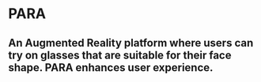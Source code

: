 # PARA
## An Augmented Reality platform where users can try on glasses that are suitable for their face shape. PARA enhances user experience.
